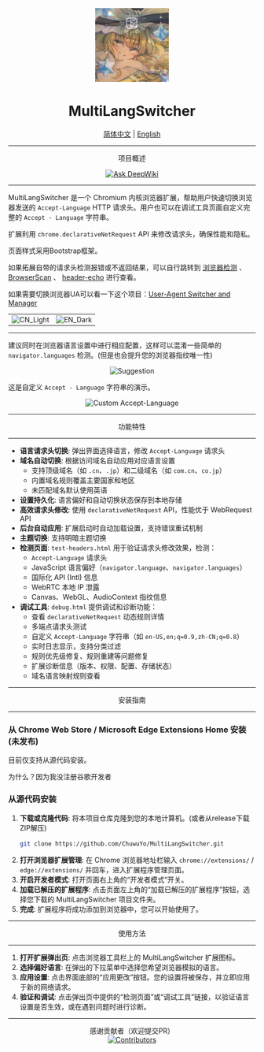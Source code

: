 <div align="center">
    <img src="images/icon128.png" alt="MultiLangSwitcher Icon" width="150" height="150"> <h1>MultiLangSwitcher</h1>
    <a href="README.md">简体中文</a> | <a href="docs/README/README_EN.md">English</a> </div>

---

<div align="center">
项目概述

 <a href="https://deepwiki.com/ChuwuYo/MultiLangSwitcher"><img src="https://deepwiki.com/badge.svg" alt="Ask DeepWiki"></a>

</div>

---

MultiLangSwitcher 是一个 Chromium 内核浏览器扩展，帮助用户快速切换浏览器发送的 `Accept-Language` HTTP 请求头。用户也可以在调试工具页面自定义完整的 `Accept - Language` 字符串。

扩展利用 `chrome.declarativeNetRequest` API 来修改请求头，确保性能和隐私。

页面样式采用Bootstrap框架。

如果拓展自带的请求头检测报错或不返回结果，可以自行跳转到 [浏览器检测](https://webcha.cn/) 、 [BrowserScan](https://www.browserscan.net/zh) 、 [header-echo](https://header-echo.addr.tools/) 进行查看。

如果需要切换浏览器UA可以看一下这个项目：[User-Agent Switcher and Manager](https://github.com/ray-lothian/UserAgent-Switcher)


<center>
    <table>
        <tr>
            <td>
                <img src="https://github.com/user-attachments/assets/03607306-3e19-4492-8055-92d23fe2f73c" alt="CN_Light">
            </td>
            <td>
                <img src="https://github.com/user-attachments/assets/f6b21816-f589-44ef-8681-628be3d9c912" alt="EN_Dark">
            </td>
        </tr>
    </table>
</center>

---

建议同时在浏览器语言设置中进行相应配置，这样可以混淆一些简单的 `navigator.languages` 检测。(但是也会提升您的浏览器指纹唯一性)

<div align="center">
    <img src="https://github.com/user-attachments/assets/c056e5ee-6c65-4786-98d4-ee33f4beef47" alt="Suggestion">
</div>

这是自定义 `Accept - Language` 字符串的演示。

<div align="center">
    <img src="https://github.com/user-attachments/assets/4136c601-5f02-467e-9f42-12eefb5a65dc" alt="Custom Accept-Language">
</div>

***

<div align="center">
功能特性
</div>

***

* **语言请求头切换**: 弹出界面选择语言，修改 `Accept-Language` 请求头
* **域名自动切换**: 根据访问域名自动应用对应语言设置
  - 支持顶级域名（如 `.cn`、`.jp`）和二级域名（如 `com.cn`、`co.jp`）
  - 内置域名规则覆盖主要国家和地区
  - 未匹配域名默认使用英语
* **设置持久化**: 语言偏好和自动切换状态保存到本地存储
* **高效请求头修改**: 使用 `declarativeNetRequest` API，性能优于 WebRequest API
* **后台自动应用**: 扩展启动时自动加载设置，支持错误重试机制
* **主题切换**: 支持明暗主题切换
* **检测页面**: `test-headers.html` 用于验证请求头修改效果，检测：
  - `Accept-Language` 请求头
  - JavaScript 语言偏好（`navigator.language`、`navigator.languages`）
  - 国际化 API (Intl) 信息
  - WebRTC 本地 IP 泄露
  - Canvas、WebGL、AudioContext 指纹信息
* **调试工具**: `debug.html` 提供调试和诊断功能：
  - 查看 `declarativeNetRequest` 动态规则详情
  - 多端点请求头测试
  - 自定义 `Accept-Language` 字符串（如 `en-US,en;q=0.9,zh-CN;q=0.8`）
  - 实时日志显示，支持分类过滤
  - 规则优先级修复、规则重建等问题修复
  - 扩展诊断信息（版本、权限、配置、存储状态）
  - 域名语言映射规则查看

***

<div align="center">
安装指南
</div>

***

### 从 Chrome Web Store / Microsoft Edge Extensions Home 安装 (未发布)

目前仅支持从源代码安装。

为什么？因为我没注册谷歌开发者

### 从源代码安装

1.  **下载或克隆代码**: 将本项目仓库克隆到您的本地计算机。(或者从release下载ZIP解压)
    ```bash
    git clone https://github.com/ChuwuYo/MultiLangSwitcher.git
    ```
2.  **打开浏览器扩展管理**: 在 Chrome 浏览器地址栏输入 `chrome://extensions/` / `edge://extensions/` 并回车，进入扩展程序管理页面。
3.  **开启开发者模式**: 打开页面右上角的“开发者模式”开关。
4.  **加载已解压的扩展程序**: 点击页面左上角的“加载已解压的扩展程序”按钮，选择您下载的 MultiLangSwitcher 项目文件夹。
5.  **完成**: 扩展程序将成功添加到浏览器中，您可以开始使用了。

***

<div align="center">
使用方法
</div>

***

1.  **打开扩展弹出页**: 点击浏览器工具栏上的 MultiLangSwitcher 扩展图标。
2.  **选择偏好语言**: 在弹出的下拉菜单中选择您希望浏览器模拟的语言。
3.  **应用设置**: 点击界面底部的“应用更改”按钮。您的设置将被保存，并立即应用于新的网络请求。
4.  **验证和调试**: 点击弹出页中提供的“检测页面”或“调试工具”链接，以验证语言设置是否生效，或在遇到问题时进行诊断。

***

<div align="center">
感谢贡献者（欢迎提交PR）
</div>

<div align="center">
<a href="https://github.com/ChuwuYo/MultiLangSwitcher/graphs/contributors" target="_blank">
  <img src="https://contrib.rocks/image?repo=ChuwuYo/MultiLangSwitcher" alt="Contributors" />
</a>
</div>
